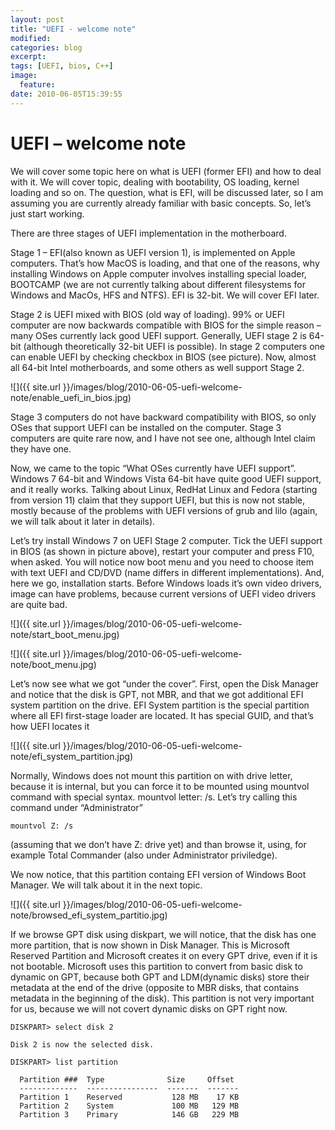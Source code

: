 ```yaml
---
layout: post
title: "UEFI - welcome note"
modified:
categories: blog
excerpt:
tags: [UEFI, bios, C++]
image:
  feature:
date: 2010-06-05T15:39:55
---
```

# UEFI – welcome note

We will cover some topic here on what is UEFI (former EFI) and how to deal with it. We will cover topic, dealing with bootability, OS loading, kernel loading and so on. The question, what is EFI, will be discussed later, so I am assuming you are currently already familiar with basic concepts. So, let’s just start working.

There are three stages of UEFI implementation in the motherboard.

Stage 1 –  EFI(also known as UEFI version 1), is implemented on Apple computers. That’s how MacOS is loading, and that one of the reasons, why installing Windows on Apple computer involves installing special loader, BOOTCAMP (we are not currently talking about different filesystems for Windows and MacOs, HFS and NTFS). EFI is 32-bit. We will cover EFI later.

Stage 2 is UEFI mixed with BIOS (old way of loading). 99% or UEFI computer are now backwards compatible with BIOS for the simple reason – many OSes currently lack good UEFI support. Generally, UEFI stage 2 is 64-bit (although theoretically 32-bit UEFI is possible). In stage 2 computers one can enable UEFI by checking checkbox in BIOS (see picture). Now, almost all 64-bit Intel motherboards, and some others as well support Stage 2.

![]({{ site.url }}/images/blog/2010-06-05-uefi-welcome-note/enable_uefi_in_bios.jpg)

Stage 3 computers do not have backward compatibility with BIOS, so only OSes that support UEFI can be installed on the computer. Stage 3 computers are quite rare now, and I have not see one, although Intel claim they have one.

Now, we came to the topic “What OSes currently have UEFI support”. Windows 7 64-bit and Windows Vista 64-bit have quite good UEFI support, and it really works. Talking about Linux, RedHat Linux and Fedora (starting from version 11) claim that they support UEFI, but this is now not stable, mostly because of the problems with UEFI versions of grub and lilo (again, we will talk about it later in details).

Let’s try install Windows 7 on UEFI Stage 2 computer. Tick the UEFI support in BIOS (as shown in picture above), restart your computer and press F10, when asked. You will notice now boot menu and you need to choose item with text UEFI and CD/DVD (name differs in different implementations). And, here we go, installation starts. Before Windows loads it’s own video drivers, image can have problems, because current versions of UEFI video drivers are quite bad.

![]({{ site.url }}/images/blog/2010-06-05-uefi-welcome-note/start_boot_menu.jpg)

![]({{ site.url }}/images/blog/2010-06-05-uefi-welcome-note/boot_menu.jpg)

Let’s now see what we got “under the cover”. First, open the Disk Manager and notice that the disk is GPT, not MBR, and that we got additional EFI system partition on the drive. EFI System partition is the special partition where all EFI first-stage loader are located. It has special GUID, and that’s how UEFI locates it

![]({{ site.url }}/images/blog/2010-06-05-uefi-welcome-note/efi_system_partition.jpg)

Normally, Windows does not mount this partition on with drive letter, because it is internal, but you can force it to be mounted using mountvol command with special syntax. mountvol letter: /s. Let’s try calling this command under “Administrator”

```
mountvol Z: /s
```

(assuming that we don’t have Z: drive yet) and than browse it, using, for example Total Commander (also under Administrator priviledge).

We now notice, that this partition containg EFI version of Windows Boot Manager. We will talk about it in the next topic.

![]({{ site.url }}/images/blog/2010-06-05-uefi-welcome-note/browsed_efi_system_partitio.jpg)

If we browse GPT disk using diskpart, we will notice, that the disk has one more partition, that is now shown in Disk Manager. This is Microsoft Reserved Partition and Microsoft creates it on every GPT drive, even if it is not bootable. Microsoft uses this partition to convert from basic disk to dynamic on GPT, because both GPT and LDM(dynamic disks) store their metadata at the end of the drive (opposite to MBR disks, that contains metadata in the beginning of the disk). This partition is not very important for us, because we will not covert dynamic disks on GPT right now.

```
DISKPART> select disk 2

Disk 2 is now the selected disk.

DISKPART> list partition

  Partition ###  Type              Size     Offset
  -------------  ----------------  -------  -------
  Partition 1    Reserved           128 MB    17 KB
  Partition 2    System             100 MB   129 MB
  Partition 3    Primary            146 GB   229 MB
```
